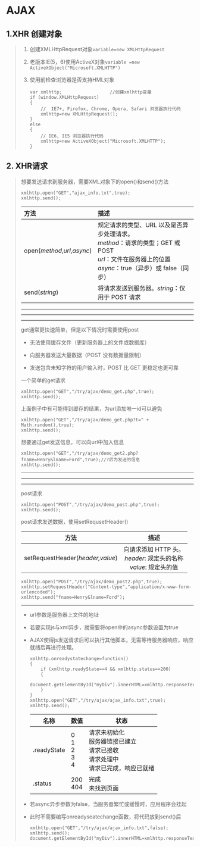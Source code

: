 # AJAX

## 1.XHR 创建对象

> 1. 创建XMLHttpRequest对象```variable=new XMLHttpRequest```
>
> 2. 老版本IE(5，6)使用ActiveX对象```variable =new ActiveXObject("Microsoft.XMLHTTP")```
>
> 3. 使用前检查浏览器是否支持HML对象
>
>    ```
>    var xmlhttp;                  //创建xmlhttp变量
>    if (window.XMLHttpRequest)
>    {
>        //  IE7+, Firefox, Chrome, Opera, Safari 浏览器执行代码
>        xmlhttp=new XMLHttpRequest();
>    }
>    else
>    {
>        // IE6, IE5 浏览器执行代码
>        xmlhttp=new ActiveXObject("Microsoft.XMLHTTP");
>    }
>    ```

## 2. XHR请求

> 想要发送请求到服务器，需要XML对象下的open()和send()方法
>
> ```
> xmlhttp.open("GET","ajax_info.txt",true);
> xmlhttp.send();
> ```
>
> | 方法                         | 描述                                                         |
> | :--------------------------- | :----------------------------------------------------------- |
> | open(*method*,*url*,*async*) | 规定请求的类型、URL 以及是否异步处理请求。<br> *method*：请求的类型；GET 或 POST<br>*url*：文件在服务器上的位置<br>*async*：true（异步）或 false（同步） |
> | send(*string*)               | 将请求发送到服务器。*string*：仅用于 POST 请求               |
> ---
>
> ---
>
> ---
>
>
> get通常更快速简单，但是以下情况时需要使用post
>
> * 无法使用缓存文件（更新服务器上的文件或数据库）
>
> * 向服务器发送大量数据（POST 没有数据量限制）
>
> * 发送包含未知字符的用户输入时，POST 比 GET 更稳定也更可靠
>
> 一个简单的get请求
>
> ```
> xmlhttp.open("GET","/try/ajax/demo_get.php",true);
> xmlhttp.send();
> ```
>
> 上面例子中有可能得到缓存的结果，为url添加唯一id可以避免
>
> ```
> xmlhttp.open("GET","/try/ajax/demo_get.php?t=" + Math.random(),true);
> xmlhttp.send();
> ```
>
> 想要通过get发送信息，可以向url中加入信息
>
> ```
> xmlhttp.open("GET","/try/ajax/demo_get2.php?fname=Henry&lname=Ford",true);//?后为发送的信息
> xmlhttp.send();
> ```
>
> ---
>
> ---
>
> ---
>
> post请求
>
> ```
> xmlhttp.open("POST","/try/ajax/demo_post.php",true);
> xmlhttp.send();
> ```
>
> post请求发送数据，使用setRequsetHeader()
>
> |               方法               |                             描述                             |
> | :------------------------------: | :----------------------------------------------------------: |
> | setRequestHeader(*header,value*) | 向请求添加 HTTP 头。<br>*header*: 规定头的名称<br>*value*: 规定头的值 |
>
> ```
> xmlhttp.open("POST","/try/ajax/demo_post2.php",true);
> xmlhttp.setRequestHeader("Content-type","application/x-www-form-urlencoded");
> xmlhttp.send("fname=Henry&lname=Ford");
> ```
>
> ---
>
> * url参数是服务器上文件的地址
>
> * 若要实现js与xml异步，就需要将open中的async参数设置为true
>
> * AJAX使得js发送请求后可以执行其他脚本，无需等待服务器响应，响应就绪后再进行处理。
>
>   ```
>   xmlhttp.onreadystatechange=function()
>   {
>       if (xmlhttp.readyState==4 && xmlhttp.status==200)
>       {
>           document.getElementById("myDiv").innerHTML=xmlhttp.responseText;
>       }
>   }
>   xmlhttp.open("GET","/try/ajax/ajax_info.txt",true);
>   xmlhttp.send();
>   ```
>
>   |名称|数值|状态|
>   |----|----|----|
>   |.readyState|0<br>1<br>2<br>3<br>4|请求未初始化<br>服务器链接已建立<br>请求已接收<br>请求处理中<br>请求已完成，响应已就绪|
>   |.status|200<br>404|完成<br>未找到页面|
>   
> * 若async异步参数为false，当服务器繁忙或缓慢时，应用程序会挂起
>
> * 此时不需要编写onreadyseatechange函数，将代码放到send()后
>
>   ```
>   xmlhttp.open("GET","/try/ajax/ajax_info.txt",false);
>   xmlhttp.send();
>   document.getElementById("myDiv").innerHTML=xmlhttp.responseText;
>   ```
>

